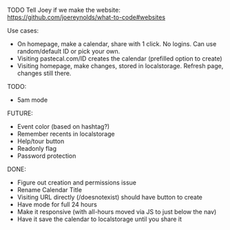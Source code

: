 TODO
Tell Joey if we make the website: https://github.com/joereynolds/what-to-code#websites

Use cases:

- On homepage, make a calendar, share with 1 click. No logins. Can use random/default ID or pick your own.
- Visiting pastecal.com/ID creates the calendar (prefilled option to create)
- Visiting homepage, make changes, stored in localstorage. Refresh page, changes still there.

TODO:

- 5am mode

FUTURE:

- Event color (based on hashtag?)
- Remember recents in localstorage
- Help/tour button
- Readonly flag
- Password protection

DONE:

- Figure out creation and permissions issue
- Rename Calendar Title
- Visiting URL directly (/doesnotexist) should have button to create
- Have mode for full 24 hours
- Make it responsive (with all-hours moved via JS to just below the nav)
- Have it save the calendar to localstorage until you share it

